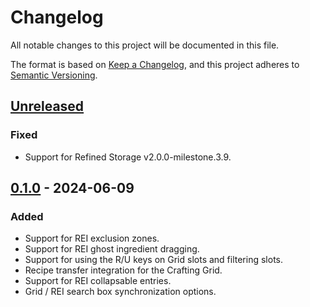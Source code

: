 # Changelog

All notable changes to this project will be documented in this file.

The format is based on [Keep a Changelog](https://keepachangelog.com/en/1.0.0/), and this project adheres
to [Semantic Versioning](https://semver.org/spec/v2.0.0.html).

## [Unreleased]

### Fixed

-   Support for Refined Storage v2.0.0-milestone.3.9.

## [0.1.0] - 2024-06-09

### Added

-   Support for REI exclusion zones.
-   Support for REI ghost ingredient dragging.
-   Support for using the R/U keys on Grid slots and filtering slots.
-   Recipe transfer integration for the Crafting Grid.
-   Support for REI collapsable entries.
-   Grid / REI search box synchronization options.

[Unreleased]: https://github.com/refinedmods/refinedstorage-rei-integration/compare/v0.1.0...HEAD

[0.1.0]: https://github.com/refinedmods/refinedstorage-rei-integration/compare/d7484c3f13c89276680daec3e4627cbb0cf2344e...v0.1.0
